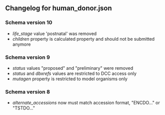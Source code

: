 ## Changelog for human_donor.json

### Schema version 10

* *life_stage* value 'postnatal' was removed
* *children* property is calculated property and should not be submitted anymore

### Schema version 9

* *status* values "proposed" and "preliminary" were removed
* *status* and *dbxrefs* values are restricted to DCC access only
* *mutagen* property is restricted to model organisms only

### Schema version 8

* *alternate_accessions* now must match accession format, "ENCDO..." or "TSTDO..."